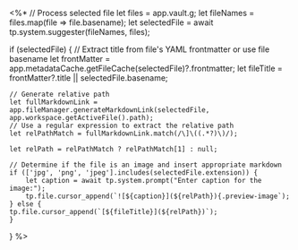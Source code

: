 <%*
// Process selected file
let files = app.vault.g;
let fileNames = files.map(file => file.basename);
let selectedFile = await tp.system.suggester(fileNames, files);

if (selectedFile) {
    // Extract title from file's YAML frontmatter or use file basename
    let frontMatter = app.metadataCache.getFileCache(selectedFile)?.frontmatter;
    let fileTitle = frontMatter?.title || selectedFile.basename;

    // Generate relative path
    let fullMarkdownLink = app.fileManager.generateMarkdownLink(selectedFile, app.workspace.getActiveFile().path);
    // Use a regular expression to extract the relative path
    let relPathMatch = fullMarkdownLink.match(/\]\((.*?)\)/);
    
    let relPath = relPathMatch ? relPathMatch[1] : null;

    // Determine if the file is an image and insert appropriate markdown
    if (['jpg', 'png', 'jpeg'].includes(selectedFile.extension)) {
        let caption = await tp.system.prompt("Enter caption for the image:");
        tp.file.cursor_append(`![${caption}](${relPath}){.preview-image`);
    } else {
    tp.file.cursor_append(`[${fileTitle}](${relPath})`);
    }
}
%>

